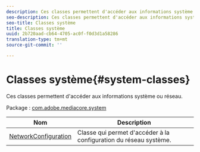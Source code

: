 ```yaml
---
description: Ces classes permettent d'accéder aux informations système ou réseau.
seo-description: Ces classes permettent d'accéder aux informations système ou réseau.
seo-title: Classes système
title: Classes système
uuid: 2b720aad-cb64-4705-ac0f-f0d3d1a58286
translation-type: tm+mt
source-git-commit: ''

---
```



# Classes système{#system-classes}

Ces classes permettent d&#39;accéder aux informations système ou réseau.

Package : [com.adobe.mediacore.system](https://help.adobe.com/en_US/primetime/api/psdk/asdoc-dhls_1.4/com/adobe/mediacore/system/package-detail.html)

| Nom | Description |
|---|---|
| [NetworkConfiguration](https://help.adobe.com/en_US/primetime/api/psdk/asdoc-dhls_1.4/com/adobe/mediacore/system/NetworkConfiguration.html) | Classe qui permet d&#39;accéder à la configuration du réseau système. |


